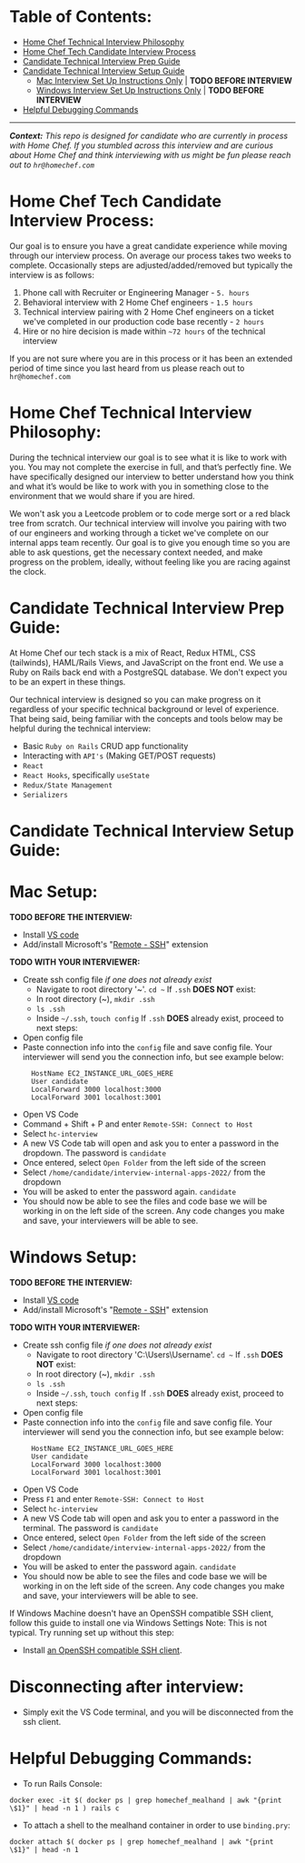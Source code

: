 # Table of Contents:
 - [Home Chef Technical Interview Philosophy](#Home-Chef-Tech-Candidate-Interview-Process) 
 - [Home Chef Tech Candidate Interview Process](#Home-Chef-Technical-Interview-Philosophy)
 - [Candidate Technical Interview Prep Guide](#Candidate-Technical-Interview-Prep-Guide)
 - [Candidate Technical Interview Setup Guide](#Candidate-Technical-Interview-Setup-Guide)
    - [Mac Interview Set Up Instructions Only](#Mac-Setup) | **TODO BEFORE INTERVIEW**
    - [Windows Interview Set Up Instructions Only](#Windows-Setup) | **TODO BEFORE INTERVIEW**
 - [Helpful Debugging Commands](#Helpful-Debugging-Commands)

---

***Context:** This repo is designed for candidate who are currently in process with Home Chef. If you stumbled across this interview and are curious about Home Chef and think interviewing with us might be fun please reach out to `hr@homechef.com`*

# Home Chef Tech Candidate Interview Process:

Our goal is to ensure you have a great candidate experience while moving through our interview process. On average our process takes two weeks to complete. Occasionally steps are adjusted/added/removed but typically the interview is as follows:

 1. Phone call with Recruiter or Engineering Manager - `5. hours`
 2. Behavioral interview with 2 Home Chef engineers - `1.5 hours`
 3. Technical interview pairing with 2 Home Chef engineers on a ticket we've completed in our production code base recently - `2 hours`
 4. Hire or no hire decision is made within `~72 hours` of the technical interview

If you are not sure where you are in this process or it has been an extended period of time since you last heard from us please reach out to `hr@homechef.com`

# Home Chef Technical Interview Philosophy:

During the technical interview our goal is to see what it is like to work with you. You may not complete the exercise in full, and that’s perfectly fine. We have specifically designed our interview to better understand how you think and what it’s would be like to work with you in something close to the environment that we would share if you are hired.  

We won't ask you a Leetcode problem or to code merge sort or a red black tree from scratch. Our technical interview will involve you pairing with two of our engineers and working through a ticket we've complete on our internal apps team recently. Our goal is to give you enough time so you are able to ask questions, get the necessary context needed, and make progress on the problem, ideally, without feeling like you are racing against the clock. 

# Candidate Technical Interview Prep Guide:

At Home Chef our tech stack is a mix of React, Redux HTML, CSS (tailwinds), HAML/Rails Views, and JavaScript on the front end. We use a Ruby on Rails back end with a PostgreSQL database. We don't expect you to be an expert in these things.

Our technical interview is designed so you can make progress on it regardless of your specific technical background or level of experience. That being said, being familiar with the concepts and tools below may be helpful during the technical interview:
  - Basic `Ruby on Rails` CRUD app functionality
  - Interacting with `API's` (Making GET/POST requests)
  - `React`
  - `React Hooks`, specifically `useState`
  - `Redux/State Management`
  - `Serializers`

# Candidate Technical Interview Setup Guide:
# Mac Setup:

**TODO BEFORE THE INTERVIEW:**
- Install [VS code](https://code.visualstudio.com/Download)
- Add/install Microsoft's "[Remote - SSH](https://marketplace.visualstudio.com/items?itemName=ms-vscode-remote.remote-ssh)" extension

**TODO WITH YOUR INTERVIEWER:**
- Create ssh config file *if one does not already exist*
	- Navigate to root directory '~'. `cd ~`
    If `.ssh` **DOES NOT** exist:
    - In root directory (~), `mkdir .ssh` 
    - `ls .ssh`
    - Inside `~/.ssh`, `touch config`
	If `.ssh` **DOES** already exist, proceed to next steps:
- Open config file
- Paste connection info into the `config` file and save config file. Your interviewer will send you the connection info, but see example below:
  ```Host hc-interview
    HostName EC2_INSTANCE_URL_GOES_HERE
    User candidate
    LocalForward 3000 localhost:3000
    LocalForward 3001 localhost:3001
- Open VS Code
- Command + Shift + P and enter `Remote-SSH: Connect to Host`
- Select `hc-interview`
- A new VS Code tab will open and ask you to enter a password in the dropdown. The password is `candidate`
- Once entered, select `Open Folder` from the left side of the screen
- Select `/home/candidate/interview-internal-apps-2022/` from the dropdown
- You will be asked to enter the password again. `candidate`
- You should now be able to see the files and code base we will be working in on the left side of the screen. Any code changes you make and save, your interviewers will be able to see. 

# Windows Setup:
**TODO BEFORE THE INTERVIEW:**

- Install [VS code](https://code.visualstudio.com/Download)
- Add/install Microsoft's "[Remote - SSH](https://marketplace.visualstudio.com/items?itemName=ms-vscode-remote.remote-ssh)" extension

**TODO WITH YOUR INTERVIEWER:**

- Create ssh config file *if one does not already exist*
	- Navigate to root directory 'C:\Users\Username'. `cd ~`
    If `.ssh` **DOES NOT** exist:
    - In root directory (~), `mkdir .ssh` 
    - `ls .ssh`
    - Inside `~/.ssh`, `touch config`
	If `.ssh` **DOES** already exist, proceed to next steps:
- Open config file
- Paste connection info into the `config` file and save config file. Your interviewer will send you the connection info, but see example below:
  ```Host hc-interview
    HostName EC2_INSTANCE_URL_GOES_HERE
    User candidate
    LocalForward 3000 localhost:3000
    LocalForward 3001 localhost:3001
- Open VS Code
- Press `F1` and enter `Remote-SSH: Connect to Host`
- Select `hc-interview`
- A new VS Code tab will open and ask you to enter a password in the terminal. The password is `candidate`
- Once entered, select `Open Folder` from the left side of the screen
- Select `/home/candidate/interview-internal-apps-2022/` from the dropdown
- You will be asked to enter the password again. `candidate`
- You should now be able to see the files and code base we will be working in on the left side of the screen. Any code changes you make and save, your interviewers will be able to see. 

If Windows Machine doesn't have an OpenSSH compatible SSH client, follow this guide to install one via Windows Settings Note: This is not typical. Try running set up without this step:
   - Install [an OpenSSH compatible SSH client](https://aka.ms/vscode-remote/ssh/supported-clients).

# Disconnecting after interview:
- Simply exit the VS Code terminal, and you will be disconnected from the ssh client.

# Helpful Debugging Commands:

- To run Rails Console:

```docker exec -it $( docker ps | grep homechef_mealhand | awk "{print \$1}" | head -n 1 ) rails c```

- To attach a shell to the mealhand container in order to use ```binding.pry```:

```docker attach $( docker ps | grep homechef_mealhand | awk "{print \$1}" | head -n 1```
